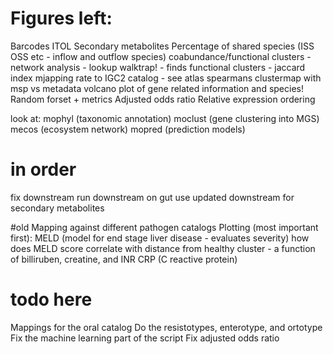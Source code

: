 # Figures left:
Barcodes
ITOL
Secondary metabolites
Percentage of shared species (ISS OSS etc - inflow and outflow species)
coabundance/functional clusters - network analysis - lookup walktrap! - finds functional clusters - jaccard index
mjapping rate to IGC2 catalog - see atlas
spearmans clustermap with msp vs metadata
volcano plot of gene related information and species!
Random forset + metrics
Adjusted odds ratio
Relative expression ordering

look at:
mophyl (taxonomic annotation)
moclust (gene clustering into MGS)
mecos (ecosystem network)
mopred (prediction models)

# in order
fix downstream
run downstream on gut
use updated downstream for secondary metabolites

#old
Mapping against different pathogen catalogs
Plotting (most important first):
MELD (model for end stage liver disease - evaluates severity)
	how does MELD score correlate with distance from healthy cluster
	- a function of billiruben, creatine, and INR
CRP (C reactive protein)

# todo here
Mappings for the oral catalog
Do the resistotypes, enterotype, and ortotype
Fix the machine learning part of the script
Fix adjusted odds ratio
